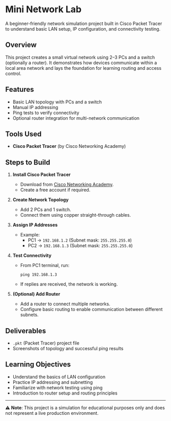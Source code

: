 # Mini Network Lab

A beginner-friendly network simulation project built in Cisco Packet Tracer to understand basic LAN setup, IP configuration, and connectivity testing.

## Overview
This project creates a small virtual network using 2–3 PCs and a switch (optionally a router). It demonstrates how devices communicate within a local area network and lays the foundation for learning routing and access control.

## Features
- Basic LAN topology with PCs and a switch
- Manual IP addressing
- Ping tests to verify connectivity
- Optional router integration for multi-network communication

## Tools Used
- **Cisco Packet Tracer** (by Cisco Networking Academy)

## Steps to Build
1. **Install Cisco Packet Tracer**  
   - Download from [Cisco Networking Academy](https://www.netacad.com/).
   - Create a free account if required.

2. **Create Network Topology**
   - Add 2 PCs and 1 switch.
   - Connect them using copper straight-through cables.

3. **Assign IP Addresses**
   - Example:
     - PC1 → `192.168.1.2` (Subnet mask: `255.255.255.0`)
     - PC2 → `192.168.1.3` (Subnet mask: `255.255.255.0`)

4. **Test Connectivity**
   - From PC1 terminal, run:
     ```
     ping 192.168.1.3
     ```
   - If replies are received, the network is working.

5. **(Optional) Add Router**
   - Add a router to connect multiple networks.
   - Configure basic routing to enable communication between different subnets.

## Deliverables
- `.pkt` (Packet Tracer) project file
- Screenshots of topology and successful ping results

## Learning Objectives
- Understand the basics of LAN configuration
- Practice IP addressing and subnetting
- Familiarize with network testing using ping
- Introduction to router setup and routing principles

---

⚠️ **Note**: This project is a simulation for educational purposes only and does not represent a live production environment.
